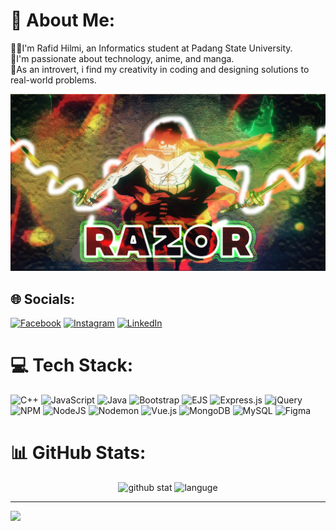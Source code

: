 # 💫 About Me:
🧟‍♂️I'm Rafid Hilmi, an Informatics student at Padang State University.</br>👀I'm passionate about technology, anime, and manga.</br>🫠As an introvert, i find my creativity in coding and designing solutions to real-world problems.  

<img style="margin = 12rem;" src="Untitled-2.png"/><br>

## 🌐 Socials:
[![Facebook](https://img.shields.io/badge/Facebook-%231877F2.svg?logo=Facebook&logoColor=white)](https://www.facebook.com/rafidhilm) [![Instagram](https://img.shields.io/badge/Instagram-%23E4405F.svg?logo=Instagram&logoColor=white)](https://www.instagram.com/rfd_hlmi08/) [![LinkedIn](https://img.shields.io/badge/LinkedIn-%230077B5.svg?logo=linkedin&logoColor=white)](https://www.linkedin.com/in/rafid-hilmi-080098316/) 

# 💻 Tech Stack:
![C++](https://img.shields.io/badge/c++-%2300599C.svg?style=plastic&logo=c%2B%2B&logoColor=white) ![JavaScript](https://img.shields.io/badge/javascript-%23323330.svg?style=plastic&logo=javascript&logoColor=%23F7DF1E) ![Java](https://img.shields.io/badge/java-%23ED8B00.svg?style=plastic&logo=openjdk&logoColor=white) ![Bootstrap](https://img.shields.io/badge/bootstrap-%238511FA.svg?style=plastic&logo=bootstrap&logoColor=white) ![EJS](https://img.shields.io/badge/ejs-%23B4CA65.svg?style=plastic&logo=ejs&logoColor=black) ![Express.js](https://img.shields.io/badge/express.js-%23404d59.svg?style=plastic&logo=express&logoColor=%2361DAFB) ![jQuery](https://img.shields.io/badge/jquery-%230769AD.svg?style=plastic&logo=jquery&logoColor=white) ![NPM](https://img.shields.io/badge/NPM-%23CB3837.svg?style=plastic&logo=npm&logoColor=white) ![NodeJS](https://img.shields.io/badge/node.js-6DA55F?style=plastic&logo=node.js&logoColor=white) ![Nodemon](https://img.shields.io/badge/NODEMON-%23323330.svg?style=plastic&logo=nodemon&logoColor=%BBDEAD) ![Vue.js](https://img.shields.io/badge/vue.js-%2335495e.svg?style=plastic&logo=vuedotjs&logoColor=%234FC08D) ![MongoDB](https://img.shields.io/badge/MongoDB-%234ea94b.svg?style=plastic&logo=mongodb&logoColor=white) ![MySQL](https://img.shields.io/badge/mysql-4479A1.svg?style=plastic&logo=mysql&logoColor=white) ![Figma](https://img.shields.io/badge/figma-%23F24E1E.svg?style=plastic&logo=figma&logoColor=white)

# 📊 GitHub Stats:
<div align="center">
<picture>
  <source srcset="https://github-readme-streak-stats.herokuapp.com/?user=RazorPG&theme=neon&hide_border=true" alt="GitHub Streak"/>
  <img height="180" width="auto" alt="github stat">
</picture>
<picture>
  <source srcset="https://github-readme-stats.vercel.app/api/top-langs/?username=RazorPG&theme=neon&hide_border=true&include_all_commits=true&count_private=false&layout=compact" alt="Top Languages"/>
  <img height="180" width="auto" alt="languge">
</picture>  
</div>
  

---
[![](https://visitcount.itsvg.in/api?id=RazorPG&icon=0&color=0)](https://visitcount.itsvg.in)

